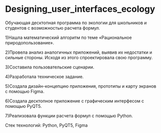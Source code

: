 # Designing_user_interfaces_ecology

Обучающая десктопная программа по экологии для школьников и студентов с возможностью расчета формул.

1)Нашла математический алгоритм по теме «Рациональное природопользование».

2)Провела анализ аналогичных приложений, выявив их недостатки и сильные стороны. Исходя из этого спроектировала свою программу.

3)Составила пользовательские сценарии.

4)Разработала техническое задание.

5)Создала дизайн-концепцию приложения, прототипы и карту экранов с помощью Figma.

6)Создала десктопное приложение с графическим интерфесом с помощью PyQT5.

7)Реализовала функции расчета формул с помощью Python.


Стек технологий: Python, PyQT5, Figma

